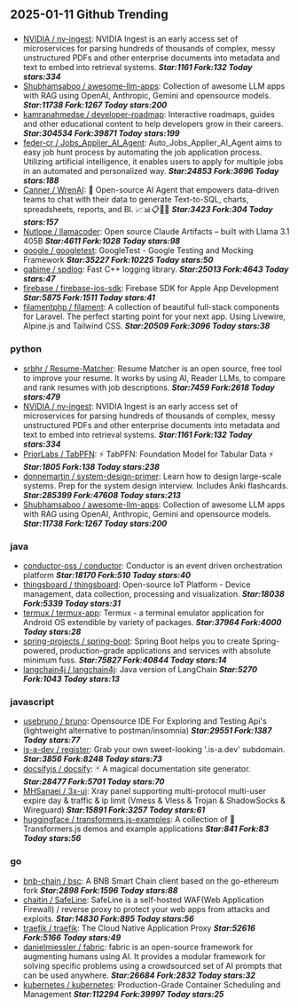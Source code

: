 ## 2025-01-11 Github Trending

### 
* [NVIDIA / nv-ingest](https://github.com/NVIDIA/nv-ingest): NVIDIA Ingest is an early access set of microservices for parsing hundreds of thousands of complex, messy unstructured PDFs and other enterprise documents into metadata and text to embed into retrieval systems. ***Star:1161 Fork:132 Today stars:334***
* [Shubhamsaboo / awesome-llm-apps](https://github.com/Shubhamsaboo/awesome-llm-apps): Collection of awesome LLM apps with RAG using OpenAI, Anthropic, Gemini and opensource models. ***Star:11738 Fork:1267 Today stars:200***
* [kamranahmedse / developer-roadmap](https://github.com/kamranahmedse/developer-roadmap): Interactive roadmaps, guides and other educational content to help developers grow in their careers. ***Star:304534 Fork:39871 Today stars:199***
* [feder-cr / Jobs_Applier_AI_Agent](https://github.com/feder-cr/Jobs_Applier_AI_Agent): Auto_Jobs_Applier_AI_Agent aims to easy job hunt process by automating the job application process. Utilizing artificial intelligence, it enables users to apply for multiple jobs in an automated and personalized way. ***Star:24853 Fork:3696 Today stars:188***
* [Canner / WrenAI](https://github.com/Canner/WrenAI): 🤖 Open-source AI Agent that empowers data-driven teams to chat with their data to generate Text-to-SQL, charts, spreadsheets, reports, and BI. 📈📊📋🧑‍💻 ***Star:3423 Fork:304 Today stars:157***
* [Nutlope / llamacoder](https://github.com/Nutlope/llamacoder): Open source Claude Artifacts – built with Llama 3.1 405B ***Star:4611 Fork:1028 Today stars:98***
* [google / googletest](https://github.com/google/googletest): GoogleTest - Google Testing and Mocking Framework ***Star:35227 Fork:10225 Today stars:50***
* [gabime / spdlog](https://github.com/gabime/spdlog): Fast C++ logging library. ***Star:25013 Fork:4643 Today stars:47***
* [firebase / firebase-ios-sdk](https://github.com/firebase/firebase-ios-sdk): Firebase SDK for Apple App Development ***Star:5875 Fork:1511 Today stars:41***
* [filamentphp / filament](https://github.com/filamentphp/filament): A collection of beautiful full-stack components for Laravel. The perfect starting point for your next app. Using Livewire, Alpine.js and Tailwind CSS. ***Star:20509 Fork:3096 Today stars:38***

### python
* [srbhr / Resume-Matcher](https://github.com/srbhr/Resume-Matcher): Resume Matcher is an open source, free tool to improve your resume. It works by using AI, Reader LLMs, to compare and rank resumes with job descriptions. ***Star:7459 Fork:2618 Today stars:479***
* [NVIDIA / nv-ingest](https://github.com/NVIDIA/nv-ingest): NVIDIA Ingest is an early access set of microservices for parsing hundreds of thousands of complex, messy unstructured PDFs and other enterprise documents into metadata and text to embed into retrieval systems. ***Star:1161 Fork:132 Today stars:334***
* [PriorLabs / TabPFN](https://github.com/PriorLabs/TabPFN): ⚡ TabPFN: Foundation Model for Tabular Data ⚡ ***Star:1805 Fork:138 Today stars:238***
* [donnemartin / system-design-primer](https://github.com/donnemartin/system-design-primer): Learn how to design large-scale systems. Prep for the system design interview. Includes Anki flashcards. ***Star:285399 Fork:47608 Today stars:213***
* [Shubhamsaboo / awesome-llm-apps](https://github.com/Shubhamsaboo/awesome-llm-apps): Collection of awesome LLM apps with RAG using OpenAI, Anthropic, Gemini and opensource models. ***Star:11738 Fork:1267 Today stars:200***

### java
* [conductor-oss / conductor](https://github.com/conductor-oss/conductor): Conductor is an event driven orchestration platform ***Star:18170 Fork:510 Today stars:40***
* [thingsboard / thingsboard](https://github.com/thingsboard/thingsboard): Open-source IoT Platform - Device management, data collection, processing and visualization. ***Star:18038 Fork:5339 Today stars:31***
* [termux / termux-app](https://github.com/termux/termux-app): Termux - a terminal emulator application for Android OS extendible by variety of packages. ***Star:37964 Fork:4000 Today stars:28***
* [spring-projects / spring-boot](https://github.com/spring-projects/spring-boot): Spring Boot helps you to create Spring-powered, production-grade applications and services with absolute minimum fuss. ***Star:75827 Fork:40844 Today stars:14***
* [langchain4j / langchain4j](https://github.com/langchain4j/langchain4j): Java version of LangChain ***Star:5270 Fork:1043 Today stars:13***

### javascript
* [usebruno / bruno](https://github.com/usebruno/bruno): Opensource IDE For Exploring and Testing Api's (lightweight alternative to postman/insomnia) ***Star:29551 Fork:1387 Today stars:77***
* [is-a-dev / register](https://github.com/is-a-dev/register): Grab your own sweet-looking '.is-a.dev' subdomain. ***Star:3856 Fork:8248 Today stars:73***
* [docsifyjs / docsify](https://github.com/docsifyjs/docsify): 🃏 A magical documentation site generator. ***Star:28477 Fork:5701 Today stars:70***
* [MHSanaei / 3x-ui](https://github.com/MHSanaei/3x-ui): Xray panel supporting multi-protocol multi-user expire day & traffic & ip limit (Vmess & Vless & Trojan & ShadowSocks & Wireguard) ***Star:15891 Fork:3257 Today stars:61***
* [huggingface / transformers.js-examples](https://github.com/huggingface/transformers.js-examples): A collection of 🤗 Transformers.js demos and example applications ***Star:841 Fork:83 Today stars:56***

### go
* [bnb-chain / bsc](https://github.com/bnb-chain/bsc): A BNB Smart Chain client based on the go-ethereum fork ***Star:2898 Fork:1596 Today stars:88***
* [chaitin / SafeLine](https://github.com/chaitin/SafeLine): SafeLine is a self-hosted WAF(Web Application Firewall) / reverse proxy to protect your web apps from attacks and exploits. ***Star:14830 Fork:895 Today stars:56***
* [traefik / traefik](https://github.com/traefik/traefik): The Cloud Native Application Proxy ***Star:52616 Fork:5166 Today stars:49***
* [danielmiessler / fabric](https://github.com/danielmiessler/fabric): fabric is an open-source framework for augmenting humans using AI. It provides a modular framework for solving specific problems using a crowdsourced set of AI prompts that can be used anywhere. ***Star:26684 Fork:2832 Today stars:32***
* [kubernetes / kubernetes](https://github.com/kubernetes/kubernetes): Production-Grade Container Scheduling and Management ***Star:112294 Fork:39997 Today stars:25***
